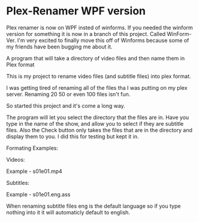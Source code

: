 # Plex-Renamer WPF version
Plex renamer is now on WPF insted of winforms. If you needed the winform version for something it is now  in a branch of this project. Called WinForm-Ver. I'm very excited to finally move this off of Winforms because some of my friends have been bugging me about it.

A program that will take a directory of video files and then name them in Plex format

This is my project to rename video files (and subtitle files) into plex format.

I was getting tired of renaming all of the files tha I was putting on my plex server. Renaming 20 50 or even 100 files isn't fun.

So started this project and it's come a long way. 

The program will let you select the directory that the files are in. Have you type in the name of the show, and allow you to select if
they are subtitle files. Also the Check button only takes the files that are in the directory and display them to you. I did this for
testing but kept it in.

Formating Examples: 

Videos:

Example - s01e01.mp4

Subtitles:

Example - s01e01.eng.ass

When renaming subtitle files eng is the default language so if you type nothing into it it will automaticly default to english.
